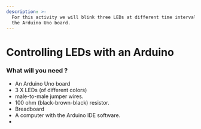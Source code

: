 ```yaml
---
description: >-
  For this activity we will blink three LEDs at different time intervals using
  the Arduino Uno board.
---
```


# Controlling LEDs with an Arduino

### What will you need ?

* An Arduino Uno board 
* 3 X LEDs \(of different colors\)
* male-to-male jumper wires.
* 100 ohm \(black-brown-black\) resistor.
* Breadboard 
* A computer with the Arduino IDE software.
* 

